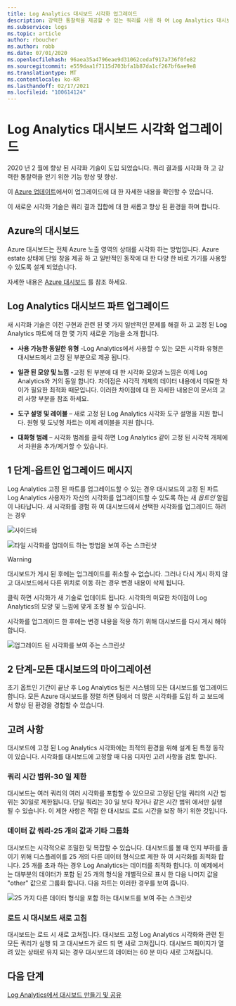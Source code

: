 ```yaml
---
title: Log Analytics 대시보드 시각화 업그레이드
description: 강력한 통찰력을 제공할 수 있는 쿼리를 사용 하 여 Log Analytics 대시보드 시각화를 업그레이드 하는 방법을 알아봅니다.
ms.subservice: logs
ms.topic: article
author: rboucher
ms.author: robb
ms.date: 07/01/2020
ms.openlocfilehash: 96aea35a4796eae9d31062cedaf917a736f0fe82
ms.sourcegitcommit: e559daa1f7115d703bfa1b87da1cf267bf6ae9e8
ms.translationtype: MT
ms.contentlocale: ko-KR
ms.lasthandoff: 02/17/2021
ms.locfileid: "100614124"
---
```

# <a name="upgrading-your-log-analytics-dashboard-visualizations"></a>Log Analytics 대시보드 시각화 업그레이드

2020 년 2 월에 향상 된 시각화 기술이 도입 되었습니다. 쿼리 결과를 시각화 하 고 강력한 통찰력을 얻기 위한 기능 향상 및 향상. 

이 [Azure 업데이트](https://azure.microsoft.com/updates/azure-monitor-log-analytics-upgraded-results-visualization/)에서이 업그레이드에 대 한 자세한 내용을 확인할 수 있습니다. 

이 새로운 시각화 기술은 쿼리 결과 집합에 대 한 새롭고 향상 된 환경을 하며 합니다. 

## <a name="dashboards-in-azure"></a>Azure의 대시보드

Azure 대시보드는 전체 Azure 노출 영역의 상태를 시각화 하는 방법입니다. Azure estate 상태에 단일 창을 제공 하 고 일반적인 동작에 대 한 다양 한 바로 가기를 사용할 수 있도록 설계 되었습니다. 

자세한 내용은 [Azure 대시보드](../../azure-portal/azure-portal-dashboards.md) 를 참조 하세요.


## <a name="upgrading-log-analytics-dashboard-parts"></a>Log Analytics 대시보드 파트 업그레이드

새 시각화 기술은 이전 구현과 관련 된 몇 가지 일반적인 문제를 해결 하 고 고정 된 Log Analytics 파트에 대 한 몇 가지 새로운 기능을 소개 합니다. 

- **사용 가능한 동일한 유형** -Log Analytics에서 사용할 수 있는 모든 시각화 유형은 대시보드에서 고정 된 부분으로 제공 됩니다.

- **일관 된 모양 및 느낌** -고정 된 부분에 대 한 시각화 모양과 느낌은 이제 Log Analytics와 거의 동일 합니다. 차이점은 시각적 개체의 데이터 내용에서 미묘한 차이가 필요한 최적화 때문입니다. 이러한 차이점에 대 한 자세한 내용은이 문서의 고려 사항 부분을 참조 하세요.

- **도구 설명 및 레이블** – 새로 고정 된 Log Analytics 시각화 도구 설명을 지원 합니다. 원형 및 도넛형 차트는 이제 레이블을 지원 합니다.

- **대화형 범례** – 시각화 범례를 클릭 하면 Log Analytics 같이 고정 된 시각적 개체에서 차원을 추가/제거할 수 있습니다.

## <a name="stage-1---opt-in-upgrade-message"></a>1 단계-옵트인 업그레이드 메시지

Log Analytics 고정 된 파트를 업그레이드할 수 있는 경우 대시보드의 고정 된 파트 Log Analytics 사용자가 자신의 시각화를 업그레이드할 수 있도록 하는 새 *옵트인* 알림이 나타납니다. 새 시각화를 경험 하 여 대시보드에서 선택한 시각화를 업그레이드 하려는 경우

 
![사이드바](media/dashboard-upgrade/update-message-1.png)
 
![타일 시각화를 업데이트 하는 방법을 보여 주는 스크린샷](media/dashboard-upgrade/update-message-2.png)

> [!WARNING]
> 대시보드가 게시 된 후에는 업그레이드를 취소할 수 없습니다. 그러나 다시 게시 하지 않고 대시보드에서 다른 위치로 이동 하는 경우 변경 내용이 삭제 됩니다.  

클릭 하면 시각화가 새 기술로 업데이트 됩니다. 시각화의 미묘한 차이점이 Log Analytics의 모양 및 느낌에 맞게 조정 될 수 있습니다.

시각화를 업그레이드 한 후에는 변경 내용을 적용 하기 위해 대시보드를 다시 게시 해야 합니다.

![업그레이드 된 시각화를 보여 주는 스크린샷](media/dashboard-upgrade/update-message-3.png)

## <a name="stage-2---migration-of-all-dashboards"></a>2 단계-모든 대시보드의 마이그레이션

초기 옵트인 기간이 끝난 후 Log Analytics 팀은 시스템의 모든 대시보드를 업그레이드 합니다. 모든 Azure 대시보드를 정렬 하면 팀에서 더 많은 시각화를 도입 하 고 보드에서 향상 된 환경을 경험할 수 있습니다.

## <a name="considerations"></a>고려 사항

대시보드에 고정 된 Log Analytics 시각화에는 최적의 환경을 위해 설계 된 특정 동작이 있습니다. 시각화를 대시보드에 고정할 때 다음 디자인 고려 사항을 검토 합니다.

### <a name="query-time-scope---30-day-limit"></a>쿼리 시간 범위-30 일 제한

대시보드는 여러 쿼리의 여러 시각화를 포함할 수 있으므로 고정된 단일 쿼리의 시간 범위는 30일로 제한됩니다. 단일 쿼리는 30 일 보다 작거나 같은 시간 범위 에서만 실행 될 수 있습니다. 이 제한 사항은 적절 한 대시보드 로드 시간을 보장 하기 위한 것입니다.

### <a name="query-data-values---25-values-and-other-grouping"></a>데이터 값 쿼리-25 개의 값과 기타 그룹화

대시보드는 시각적으로 조밀한 및 복잡할 수 있습니다. 대시보드를 볼 때 인지 부하를 줄이기 위해 디스플레이를 25 개의 다른 데이터 형식으로 제한 하 여 시각화를 최적화 합니다. 25 개를 초과 하는 경우 Log Analytics는 데이터를 최적화 합니다. 이 예제에서는 대부분의 데이터가 포함 된 25 개의 형식을 개별적으로 표시 한 다음 나머지 값을 "other" 값으로 그룹화 합니다. 다음 차트는 이러한 경우를 보여 줍니다.  

![25 가지 다른 데이터 형식을 포함 하는 대시보드를 보여 주는 스크린샷](media/dashboard-upgrade/values-25-limit.png)

### <a name="dashboard-refresh-on-load"></a>로드 시 대시보드 새로 고침

대시보드는 로드 시 새로 고쳐집니다. 대시보드 고정 Log Analytics 시각화와 관련 된 모든 쿼리가 실행 되 고 대시보드가 로드 되 면 새로 고쳐집니다. 대시보드 페이지가 열려 있는 상태로 유지 되는 경우 대시보드의 데이터는 60 분 마다 새로 고쳐집니다.

## <a name="next-steps"></a>다음 단계

[Log Analytics에서 대시보드 만들기 및 공유](../learn/tutorial-logs-dashboards.md)
